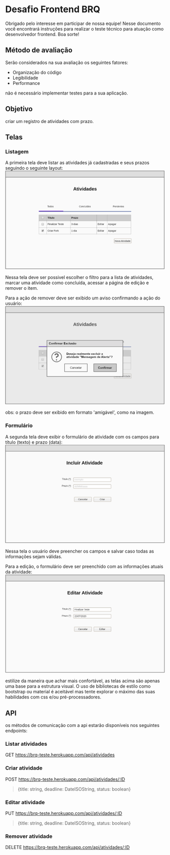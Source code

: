 # Desafio Frontend BRQ

Obrigado pelo interesse em participar de nossa equipe!
Nesse documento você encontrará instruções para realizar o teste técnico para atuação como desenvolvedor frontend. Boa sorte!

## Método de avaliação

Serão considerados na sua avaliação os seguintes fatores:
- Organização do código
- Legibilidade
- Performance

não é necessário implementar testes para a sua aplicação.

## Objetivo
criar um registro de atividades com prazo.

## Telas

### Listagem
A primeira tela deve listar as atividades já cadastradas e seus prazos seguindo o seguinte layout:
![listagem de atividades](assets/tela1.PNG)

Nessa tela deve ser possivel escolher o filtro para a lista de atividades, marcar uma atividade como concluída, acessar a página de edição e remover o item.

Para a ação de remover deve ser exibido um aviso confirmando a ação do usuário:
![aviso de exclusão](assets/tela2.PNG)

obs: o prazo deve ser exibido em formato 'amigável', como na imagem.

### Formulário

A segunda tela deve exibir o formulário de atividade com os campos para título (texto) e prazo (data):
![inclusão de atividade](assets/tela4.PNG)

Nessa tela o usuário deve preencher os campos e salvar caso todas as informações sejam válidas.

Para a edição, o formulário deve ser preenchido com as informações atuais da atividade:
![edição de atividade](assets/tela3.PNG)

estilize da maneira que achar mais confortável, as telas acima são apenas uma base para a estrutura visual. O uso de bibliotecas de estilo como bootstrap ou material é aceitável mas tente explorar o máximo das suas habilidades com css e/ou pré-processadores. 

## API

os métodos de comunicação com a api estarão disponíveis nos seguintes endpoints:
### Listar atividades
GET https://brq-teste.herokuapp.com/api/atividades

### Criar atividade
POST https://brq-teste.herokuapp.com/api/atividades/:ID

> {title: string, deadline: DateISOString, status: boolean}
### Editar atividade
PUT https://brq-teste.herokuapp.com/api/atividades/:ID

> {title: string, deadline: DateISOString, status: boolean}

### Remover atividade
DELETE https://brq-teste.herokuapp.com/api/atividades/:ID

